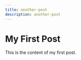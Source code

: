 ```yaml
---
title: another-post
description: another-post
---
```


# My First Post

This is the content of my first post.

